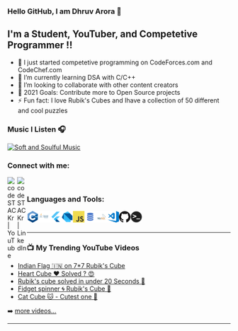 ### Hello GitHub, I am Dhruv Arora 👋

## I'm a Student, YouTuber, and Competetive Programmer !!

- 🔭 I just started competetive programming on CodeForces.com and CodeChef.com
- 🌱 I’m currently learning DSA with C/C++
- 👯 I’m looking to collaborate with other content creators
- 🥅 2021 Goals: Contribute more to Open Source projects
- ⚡ Fun fact: I love Rubik's Cubes and Ihave a collection of 50 different and cool puzzles

### Music I Listen 🎧

[<img src="https://now-playing-codestackr.vercel.app/api/spotify-playing.png" alt="Soft and Soulful Music" width="350" />](https://youtu.be/e-f_MKR8oDs)

### Connect with me:

[<img align="left" alt="codeSTACKr | YouTube" width="22px" src="https://cdn.jsdelivr.net/npm/simple-icons@v3/icons/youtube.svg" />][youtube]

[<img align="left" alt="codeSTACKr | LinkedIn" width="22px" src="https://cdn.jsdelivr.net/npm/simple-icons@v3/icons/linkedin.svg" />][linkedin]


<br />

### Languages and Tools:


[<img align="left" alt="C++" width="26px" src="https://raw.githubusercontent.com/github/explore/80688e429a7d4ef2fca1e82350fe8e3517d3494d/topics/cpp/cpp.png" />][linkedin]
[<img align="left" alt="Java" width="26px" src="https://raw.githubusercontent.com/github/explore/80688e429a7d4ef2fca1e82350fe8e3517d3494d/topics/java/java.png" />][linkedin]
[<img align="left" alt="Flutter" width="26px" src="https://raw.githubusercontent.com/github/explore/80688e429a7d4ef2fca1e82350fe8e3517d3494d/topics/flutter/flutter.png" />][linkedin]
[<img align="left" alt="Dart" width="26px" src="https://raw.githubusercontent.com/github/explore/80688e429a7d4ef2fca1e82350fe8e3517d3494d/topics/dart/dart.png" />][linkedin]
[<img align="left" alt="JavaScript" width="26px" src="https://raw.githubusercontent.com/github/explore/80688e429a7d4ef2fca1e82350fe8e3517d3494d/topics/javascript/javascript.png" />][linkedin]
[<img align="left" alt="SQL" width="26px" src="https://raw.githubusercontent.com/github/explore/80688e429a7d4ef2fca1e82350fe8e3517d3494d/topics/sql/sql.png" />][linkedin]
[<img align="left" alt="MySQL" width="26px" src="https://raw.githubusercontent.com/github/explore/80688e429a7d4ef2fca1e82350fe8e3517d3494d/topics/mysql/mysql.png" />][linkedin]
[<img align="left" alt="Visual Studio Code" width="26px" src="https://raw.githubusercontent.com/github/explore/80688e429a7d4ef2fca1e82350fe8e3517d3494d/topics/visual-studio-code/visual-studio-code.png" />][linkedin]
[<img align="left" alt="GitHub" width="26px" src="https://raw.githubusercontent.com/github/explore/78df643247d429f6cc873026c0622819ad797942/topics/github/github.png" />][linkedin]
[<img align="left" alt="Terminal" width="26px" src="https://raw.githubusercontent.com/github/explore/80688e429a7d4ef2fca1e82350fe8e3517d3494d/topics/terminal/terminal.png" />][linkedin]

<br />
<br />

---

### 📺 My Trending YouTube Videos

<!-- YOUTUBE:START -->
- [Indian Flag 🇮🇳 on 7*7 Rubik's Cube](https://www.youtube.com/watch?v=bJGuy0nzewk&pp=sAQA)
- [Heart Cube ❤️ Solved ? 😍](https://www.youtube.com/watch?v=eZW3-EzED7M&pp=sAQA)
- [Rubik's cube solved in under 20 Seconds 🤯](https://www.youtube.com/watch?v=pVnVKHfrrmE&pp=sAQA)
- [Fidget spinner 🌀 Rubik's Cube 🤩](https://www.youtube.com/watch?v=jZm9Wp9233Y&pp=sAQA)
- [Cat Cube 🐱 - Cutest one 🥰 ](https://www.youtube.com/watch?v=XJ4btodzRig&pp=sAQA)
<!-- YOUTUBE:END -->

➡️ [more videos...](https://www.youtube.com/dcuber)

---



[youtube]: https://www.youtube.com/dcuber
[linkedin]: https://www.linkedin.com/in/dhruv-arora-/
